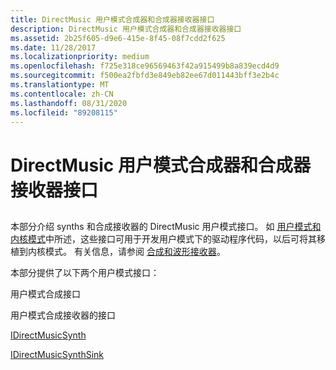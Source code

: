 ```yaml
---
title: DirectMusic 用户模式合成器和合成器接收器接口
description: DirectMusic 用户模式合成器和合成器接收器接口
ms.assetid: 2b25f605-d9e6-415e-8f45-08f7cdd2f625
ms.date: 11/28/2017
ms.localizationpriority: medium
ms.openlocfilehash: f725e318ce96569463f42a915499b8a839ecd4d9
ms.sourcegitcommit: f500ea2fbfd3e849eb82ee67d011443bff3e2b4c
ms.translationtype: MT
ms.contentlocale: zh-CN
ms.lasthandoff: 08/31/2020
ms.locfileid: "89208115"
---
```

# <a name="directmusic-user-mode-synth-and-synth-sink-interfaces"></a>DirectMusic 用户模式合成器和合成器接收器接口


## <span id="ddk_directmusic_user_mode_synth_and_synth_sink_interfaces_ks"></span><span id="DDK_DIRECTMUSIC_USER_MODE_SYNTH_AND_SYNTH_SINK_INTERFACES_KS"></span>


本部分介绍 synths 和合成接收器的 DirectMusic 用户模式接口。 如 [用户模式和内核模式](./user-mode-versus-kernel-mode.md)中所述，这些接口可用于开发用户模式下的驱动程序代码，以后可将其移植到内核模式。 有关信息，请参阅 [合成和波形接收器](./synthesizers-and-wave-sinks.md)。

本部分提供了以下两个用户模式接口：

用户模式合成接口

用户模式合成接收器的接口

[IDirectMusicSynth](/windows/desktop/api/dmusics/nn-dmusics-idirectmusicsynth)

[IDirectMusicSynthSink](/windows/desktop/api/dmusics/nn-dmusics-idirectmusicsynthsink)

 

